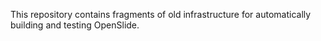 This repository contains fragments of old infrastructure for automatically
building and testing OpenSlide.
